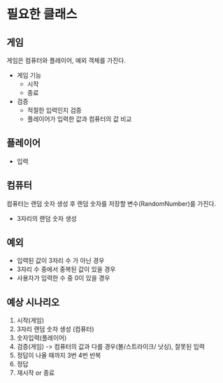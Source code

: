 # 필요한 클래스

## 게임
게임은 컴퓨터와 플레이어, 예외 객체를 가진다.
- 게임 기능
    - 시작
    - 종료
- 검증
    - 적절한 입력인지 검증
    - 플레이어가 입력한 값과 컴퓨터의 값 비교

## 플레이어
- 입력

## 컴퓨터
컴퓨터는 랜덤 숫자 생성 후 랜덤 숫자를 저장할 변수(RandomNumber)를 가진다.
- 3자리의 랜덤 숫자 생성

## 예외
- 입력된 값이 3자리 수 가 아닌 경우
- 3자리 수 중에서 중복된 값이 있을 경우
- 사용자가 입력한 수 중 0이 있을 경우

## 예상 시나리오
1. 시작(게임)
2. 3자리 랜덤 숫자 생성 (컴퓨터)
3. 숫자입력(플레이어)
4. 검증(게임) -> 컴퓨터의 값과 다를 경우(볼/스트라이크/ 낫싱), 잘못된 입력
5. 정답이 나올 때까지 3번 4번 반복
6. 정답
7. 재시작 or 종료


